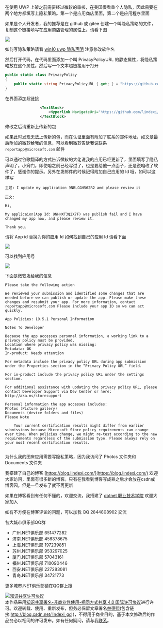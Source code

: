 
在使用 UWP 上架之前需要经过微软的审核，在美国很看重个人隐私，因此需要在两个地方都填写上隐私策略。第一个是应用商店里面，第二个是应用程序里面

<!--more-->


<!-- CreateTime:2020/2/16 11:07:42 -->

<!-- 发布 -->

如果是个人开发者，我的推荐是在 github 或 gitee 创建一个叫隐私策略的文件，复制这个链接填写在应用商店管理的属性上，请看下图

![](http://image.acmx.xyz/lindexi%2F2020216106457921.jpg)

如何写隐私策略请看 [win10 uwp 隐私声明](https://blog.lindexi.com/post/win10-uwp-%E9%9A%90%E7%A7%81%E5%A3%B0%E6%98%8E.html ) 注意修改软件名

然后打开代码，在代码里面添加一个叫 PrivacyPolicyURL 的静态属性，将隐私策略放在这个属性，然后写一个文本超链接用于打开

```csharp
public static class PrivacyPolicy
{
	public static string PrivacyPolicyURL { get; } = "https://github.com/lindexi/UWP/blob/master/uwp/src/%E9%9A%90%E7%A7%81%E7%AD%96%E7%95%A5/Privacy%20Policy.md";
}
```

在界面添加超链接

```xml
                <TextBlock>
                    <Hyperlink NavigateUri="https://github.com/lindexi/UWP/blob/master/uwp/src/%E9%9A%90%E7%A7%81%E7%AD%96%E7%95%A5/Privacy%20Policy.md">隐私策略</Hyperlink>
                </TextBlock>
```

修改之后请重新上传新的包

如果此时发现无法上传新的包，而在认证里面有附加了联系的邮件地址，如文章最后附加的微软给我的信息，可以看到微软告诉我说联系 `reportapp@microsoft.com` 邮件

可以通过谷歌翻译的方式告诉微软的大佬说我的应用已经更新了，里面填写了隐私声明了。小窍门，即使咱之前已经写过了，也是要给他一点面子，还是说咱改了软件了，感谢你的提示。另外在发邮件的时候记得附加自己应用的 Id 哦，如可以这样写

```
主题: I update my application 9NBLGGH562R2 and please review it

正文:

Hi,
 
My applicaion(App Id: 9NHNXT3Q2X7F) was publish fail and I have changed my app now, and please review it.

Thank you.
```

请将 App id 替换为你的应用 Id 如何找到自己的应用 Id 请看下面

<!-- ![](image/UWP 上架失败因为没有添加隐私策略/UWP 上架失败因为没有添加隐私策略1.png) -->

![](http://image.acmx.xyz/lindexi%2F20202161017229707.jpg)

可以找到应用号

<!-- ![](image/UWP 上架失败因为没有添加隐私策略/UWP 上架失败因为没有添加隐私策略2.png) -->

![](http://image.acmx.xyz/lindexi%2F20202161018384856.jpg)

下面是微软发给我的信息

```
Please take the following action

We reviewed your submission and identified some changes that are needed before we can publish or update the app. Please make these changes and resubmit your app. For more information, contact reportapp@microsoft.com Please include your app ID so we can act quickly.

App Policies: 10.5.1 Personal Information

Notes To Developer

Because the app accesses personal information, a working link to a privacy policy must be provided.
Location where privacy policy was missing: 
Metadata: OK 
In-product: Needs attention
 
For metadata include the privacy policy URL during app submission under the Properties section in the “Privacy Policy URL” field.
 
For in-product include the privacy policy URL under the settings section.
 
For additional assistance with updating the privacy policy URL, please contact Developer Support via Dev Center or here: http://aka.ms/storesupport
 
Personal information the app accesses includes:
Photos (Picture gallery)
Documents (device folders and files)
Please Note

    Your current certification results might differ from earlier submissions because Microsoft Store policy requirements can change over time. When policies change, we might re-test according to the new requirements regardless of the submission type. Please always rely on your most recent certification results.


```

为什么我的图床应用需要写隐私策略，因为我访问了 Photos 文件夹和 Documents 文件夹



我搭建了自己的博客 [https://blog.lindexi.com/](https://blog.lindexi.com/) 欢迎大家访问，里面有很多新的博客。只有在我看到博客写成熟之后才会放在csdn或博客园，但是一旦发布了就不再更新

如果在博客看到有任何不懂的，欢迎交流，我搭建了 [dotnet 职业技术学院](https://t.me/dotnet_campus) 欢迎大家加入

如有不方便在博客评论的问题，可以加我 QQ 2844808902 交流

各大城市俱乐部QQ群

- 广州.NET俱乐部 651477282
- 济南.NET俱乐部 456378675
- 上海.NET俱乐部 197239851
- 苏州.NET俱乐部 953297025
- 厦门.NET俱乐部 57043161
- 福州.NET俱乐部 710090446
- 西安.NET俱乐部 227283081
- 青岛.NET俱乐部 34721773

更多城市.NET俱乐部请在QQ群上搜

<a rel="license" href="http://creativecommons.org/licenses/by-nc-sa/4.0/"><img alt="知识共享许可协议" style="border-width:0" src="https://licensebuttons.net/l/by-nc-sa/4.0/88x31.png" /></a><br />本作品采用<a rel="license" href="http://creativecommons.org/licenses/by-nc-sa/4.0/">知识共享署名-非商业性使用-相同方式共享 4.0 国际许可协议</a>进行许可。欢迎转载、使用、重新发布，但务必保留文章署名[林德熙](http://blog.csdn.net/lindexi_gd)(包含链接:http://blog.csdn.net/lindexi_gd )，不得用于商业目的，基于本文修改后的作品务必以相同的许可发布。如有任何疑问，请与我[联系](mailto:lindexi_gd@163.com)。